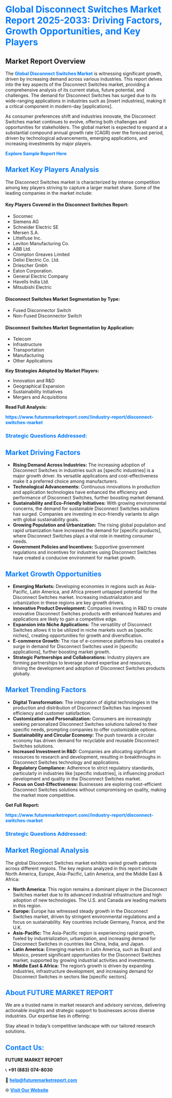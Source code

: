 <h1 style="color: #007BFF;">Global Disconnect Switches Market Report 2025-2033: Driving Factors, Growth Opportunities, and Key Players</h1>

<section id="overview">
<h2>Market Report Overview</h2>
<p>The <a href="https://www.futuremarketreport.com//industry-report/disconnect-switches-market" style="color: #007BFF; text-decoration: none;"><strong>Global Disconnect Switches Market</strong></a> is witnessing significant growth, driven by increasing demand across various industries. This report delves into the key aspects of the Disconnect Switches market, providing a comprehensive analysis of its current status, future potential, and challenges. The demand for Disconnect Switches has surged due to its wide-ranging applications in industries such as [insert industries], making it a critical component in modern-day [applications].</p>
<p>As consumer preferences shift and industries innovate, the Disconnect Switches market continues to evolve, offering both challenges and opportunities for stakeholders. The global market is expected to expand at a substantial compound annual growth rate (CAGR) over the forecast period, driven by technological advancements, emerging applications, and increasing investments by major players.</p>
</section>

<section id="overview">
<p><a href="https://www.futuremarketreport.com//request-sample/reportId=56783" style="color: #007BFF; text-decoration: none;"><strong>Explore Sample Report Here</strong></a></p>
</section>

<section id="key-players">
<h2 style="color: #007BFF;">Market Key Players Analysis</h2>
<p>The Disconnect Switches market is characterized by intense competition among key players striving to capture a larger market share. Some of the leading companies in the market include:</p>
<h4>Key Players Covered in the Disconnect Switches Report:</h4>
<ul><li>Socomec</li><li>Siemens AG</li><li>Schneider Electric SE</li><li>Mersen S.A.</li><li>Littelfuse Inc.</li><li>Leviton Manufacturing Co.</li><li>ABB Ltd.</li><li>Crompton Greaves Limited</li><li>Delixi Electric Co. Ltd.</li><li>Driescher Gmbh</li><li>Eaton Corporation.</li><li>General Electric Company</li><li>Havells India Ltd.</li><li>Mitsubishi Electric</li></ul>
<h4>Disconnect Switches Market Segmentation by Type:</h4>
<ul><li>Fused Disconnector Switch</li><li>Non-Fused Disconnector Switch</li></ul>

<h4>Disconnect Switches Market Segmentation by Application:</h4>
<ul><li>Telecom</li><li>Infrastructure</li><li>Transportation</li><li>Manufacturing</li><li>Other Applications</li></ul>
<p><strong>Key Strategies Adopted by Market Players:</strong></p>
<ul>
<li>Innovation and R&D</li>
<li>Geographical Expansion</li>
<li>Sustainability Initiatives</li>
<li>Mergers and Acquisitions</li>
</ul>
</section>

<section>
<p><strong>Read Full Analysis: </strong></p><a href="https://www.futuremarketreport.com//industry-report/disconnect-switches-market" style="color: #007BFF; text-decoration: none;"><strong>https://www.futuremarketreport.com//industry-report/disconnect-switches-market</strong></a>
<h3 style="color: #007BFF;">Strategic Questions Addressed:</h3>
</section>

<section id="driving-factors">
<h2 style="color: #007BFF;">Market Driving Factors</h2>
<ul>
<li><strong>Rising Demand Across Industries:</strong> The increasing adoption of Disconnect Switches in industries such as [specific industries] is a major growth driver. Its versatile applications and cost-effectiveness make it a preferred choice among manufacturers.</li>
<li><strong>Technological Advancements:</strong> Continuous innovations in production and application technologies have enhanced the efficiency and performance of Disconnect Switches, further boosting market demand.</li>
<li><strong>Sustainability and Eco-Friendly Initiatives:</strong> With growing environmental concerns, the demand for sustainable Disconnect Switches solutions has surged. Companies are investing in eco-friendly variants to align with global sustainability goals.</li>
<li><strong>Growing Population and Urbanization:</strong> The rising global population and rapid urbanization have increased the demand for [specific products], where Disconnect Switches plays a vital role in meeting consumer needs.</li>
<li><strong>Government Policies and Incentives:</strong> Supportive government regulations and incentives for industries using Disconnect Switches have created a conducive environment for market growth.</li>
</ul>
</section>

<section id="growth-opportunities">
<h2 style="color: #007BFF;">Market Growth Opportunities</h2>
<ul>
<li><strong>Emerging Markets:</strong> Developing economies in regions such as Asia-Pacific, Latin America, and Africa present untapped potential for the Disconnect Switches market. Increasing industrialization and urbanization in these regions are key growth drivers.</li>
<li><strong>Innovative Product Development:</strong> Companies investing in R&D to create innovative Disconnect Switches products with enhanced features and applications are likely to gain a competitive edge.</li>
<li><strong>Expansion into Niche Applications:</strong> The versatility of Disconnect Switches allows it to be utilized in niche markets such as [specific niches], creating opportunities for growth and diversification.</li>
<li><strong>E-commerce Growth:</strong> The rise of e-commerce platforms has created a surge in demand for Disconnect Switches used in [specific applications], further boosting market growth.</li>
<li><strong>Strategic Partnerships and Collaborations:</strong> Industry players are forming partnerships to leverage shared expertise and resources, driving the development and adoption of Disconnect Switches products globally.</li>
</ul>
</section>

<section id="trending-factors">
<h2 style="color: #007BFF;">Market Trending Factors</h2>
<ul>
<li><strong>Digital Transformation:</strong> The integration of digital technologies in the production and distribution of Disconnect Switches has improved efficiency and customer satisfaction.</li>
<li><strong>Customization and Personalization:</strong> Consumers are increasingly seeking personalized Disconnect Switches solutions tailored to their specific needs, prompting companies to offer customizable options.</li>
<li><strong>Sustainability and Circular Economy:</strong> The push towards a circular economy has driven demand for recyclable and reusable Disconnect Switches solutions.</li>
<li><strong>Increased Investment in R&D:</strong> Companies are allocating significant resources to research and development, resulting in breakthroughs in Disconnect Switches technology and applications.</li>
<li><strong>Regulatory Compliance:</strong> Adherence to strict regulatory standards, particularly in industries like [specific industries], is influencing product development and quality in the Disconnect Switches market.</li>
<li><strong>Focus on Cost-Effectiveness:</strong> Businesses are exploring cost-efficient Disconnect Switches solutions without compromising on quality, making the market more competitive.</li>
</ul>
</section>

<section>
<p><strong>Get Full Report: </strong></p><a href="https://www.futuremarketreport.com//industry-report/disconnect-switches-market" style="color: #007BFF; text-decoration: none;"><strong>https://www.futuremarketreport.com//industry-report/disconnect-switches-market</strong></a>
<h3 style="color: #007BFF;">Strategic Questions Addressed:</h3>
</section>


<section id="regional-analysis">
<h2 style="color: #007BFF;">Market Regional Analysis</h2>
<p>The global Disconnect Switches market exhibits varied growth patterns across different regions. The key regions analyzed in this report include North America, Europe, Asia-Pacific, Latin America, and the Middle East & Africa:</p>
<ul>
<li><strong>North America:</strong> This region remains a dominant player in the Disconnect Switches market due to its advanced industrial infrastructure and high adoption of new technologies. The U.S. and Canada are leading markets in this region.</li>
<li><strong>Europe:</strong> Europe has witnessed steady growth in the Disconnect Switches market, driven by stringent environmental regulations and a focus on sustainability. Key countries include Germany, France, and the U.K.</li>
<li><strong>Asia-Pacific:</strong> The Asia-Pacific region is experiencing rapid growth, fueled by industrialization, urbanization, and increasing demand for Disconnect Switches in countries like China, India, and Japan.</li>
<li><strong>Latin America:</strong> Emerging markets in Latin America, such as Brazil and Mexico, present significant opportunities for the Disconnect Switches market, supported by growing industrial activities and investments.</li>
<li><strong>Middle East & Africa:</strong> The region’s growth is driven by expanding industries, infrastructure development, and increasing demand for Disconnect Switches in sectors like [specific sectors].</li>
</ul>
</section>

<footer>
<h2 style="color: #007BFF;">About FUTURE MARKET REPORT</h2>
<p>We are a trusted name in market research and advisory services, delivering actionable insights and strategic support to businesses across diverse industries. Our expertise lies in offering:</p>

<p>Stay ahead in today’s competitive landscape with our tailored research solutions.</p>

<h2 style="color: #007BFF;">Contact Us:</h2>
<p><strong>FUTURE MARKET REPORT</strong></p>
<p>📞 <strong>+91 (883) 074-8030</strong></p>
<p>📧 <strong><a href="mailto:help@futuremarketreport.com" style="color: #007BFF;">help@futuremarketreport.com</a></strong></p>
<p>🌐 <strong><a href="https://www.futuremarketreport.com/" style="color: #007BFF;">Visit Our Website</a></strong></p>
</footer>
